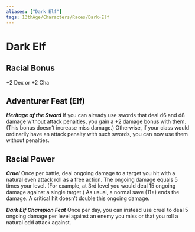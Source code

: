 ```yaml
---
aliases: ["Dark Elf"]
tags: 13thAge/Characters/Races/Dark-Elf
---
```

# Dark Elf

## Racial Bonus

+2 Dex or +2 Cha

## Adventurer Feat (Elf)

*__Heritage of the Sword__*
If you can already use swords that deal d6 and d8 damage without attack penalties, you gain a +2 damage bonus with them. (This bonus doesn’t increase miss damage.)
Otherwise, if your class would ordinarily have an attack penalty with such swords, you can now use them without penalties.

## Racial Power

*__Cruel__*
Once per battle, deal ongoing damage to a target you hit with a natural even attack roll as a free action. The ongoing damage equals 5 times your level. (For example, at 3rd level you would deal 15 ongoing damage against a single target.) As usual, a normal save (11+) ends the damage. A critical hit doesn’t double this ongoing damage.

*__Dark Elf Champion Feat__*
Once per day, you can instead use cruel to deal 5 ongoing damage per level against an enemy you miss or that you roll a natural odd attack against.
